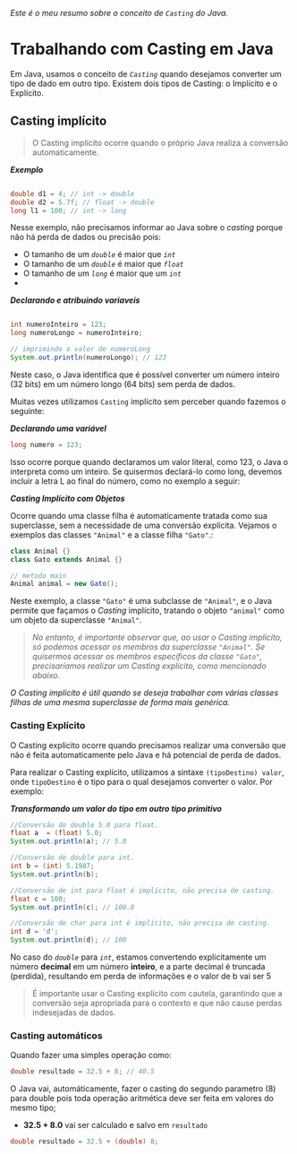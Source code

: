 _Este é o meu resumo sobre o conceito de `Casting` do Java._

# Trabalhando com Casting em Java

Em Java, usamos o conceito de _`Casting`_ quando desejamos converter um tipo de dado em outro tipo. Existem dois tipos de Casting: o Implícito e o Explícito.

## Casting implícito

> O Casting implícito ocorre quando o próprio Java realiza a conversão automaticamente.


**_Exemplo_**
```java

double d1 = 4; // int -> double
double d2 = 5.7f; // float -> double
long l1 = 100; // int -> long

```

Nesse exemplo, não precisamos informar ao Java sobre o _casting_ porque não há perda de dados ou precisão pois:
* O tamanho de um _`double`_ é maior que _`int`_
* O tamanho de um _`double`_ é maior que _`float`_
* O tamanho de um _`long`_ é maior que um _`int`_
* 

**_Declarando e atribuindo variaveis_**
```java

int numeroInteiro = 123;
long numeroLongo = numeroInteiro;

// imprimindo o valor de numeroLong
System.out.println(numeroLongo); // 123

```


Neste caso, o Java identifica que é possível converter um número inteiro (32 bits) em um número longo (64 bits) sem perda de dados.

Muitas vezes utilizamos `Casting` implícito sem perceber quando fazemos o seguinte:

**_Declarando uma variável_**
```java
long numero = 123;
```

Isso ocorre porque quando declaramos um valor literal, como 123, o Java o interpreta como um inteiro. Se quisermos declará-lo como long, devemos incluir a letra L ao final do número, como no exemplo a seguir:

**_Casting Implícito com Objetos_**

Ocorre quando uma classe filha é automaticamente tratada como sua superclasse, sem a necessidade de uma conversão explícita. Vejamos o exemplos das classes `"Animal"` e a classe filha `"Gato"`.:

```java
class Animal {}
class Gato extends Animal {}

// metodo main
Animal animal = new Gato();
```

Neste exemplo, a classe `"Gato"` é uma subclasse de `"Animal"`, e o Java permite que façamos o _Casting_ implícito, tratando o objeto `"animal"` como um objeto da superclasse `"Animal"`.

> _No entanto, é importante observar que, ao usar o Casting implícito, só podemos acessar os membros da superclasse `"Animal"`. Se quisermos acessar os membros específicos da classe `"Gato"`, precisaríamos realizar um Casting explícito, como mencionado abaixo._

_O Casting implícito é útil quando se deseja trabalhar com várias classes filhas de uma mesma superclasse de forma mais genérica._

### Casting Explícito

O Casting explícito ocorre quando precisamos realizar uma conversão que não é feita automaticamente pelo Java e há potencial de perda de dados.

Para realizar o Casting explícito, utilizamos a sintaxe `(tipoDestino) valor`, onde `tipoDestino` é o tipo para o qual desejamos converter o valor. Por exemplo:

**_Transformando um valor do tipo em outro tipo primitivo_**
```java
//Conversão do double 5.0 para float.
float a  = (float) 5.0;
System.out.println(a); // 5.0

//Conversão de double para int.
int b = (int) 5.1987;
System.out.println(b);

//Conversão de int para float é implícito, não precisa de casting.
float c = 100;
System.out.println(c); // 100.0

//Conversão de char para int é implícito, não precisa de casting.
int d = 'd';
System.out.println(d); // 100
```

No caso do _`double`_ para _`int`_, estamos convertendo explicitamente um número **decimal** em um número **inteiro**, e a parte decimal é truncada (perdida), resultando em perda de informações e o valor de b vai ser 5

> É importante usar o Casting explícito com cautela, garantindo que a conversão seja apropriada para o contexto e que não cause perdas indesejadas de dados.

### Casting automáticos

Quando fazer uma simples operação como:

```java
double resultado = 32.5 + 8; // 40.5
```

O Java vai, automáticamente, fazer o casting do segundo parametro (8) para double pois toda operação aritmética deve ser feita em valores do mesmo tipo;

* **32.5 + 8.0** vai ser calculado e salvo em `resultado`

```java
double resultado = 32.5 + (double) 8;
```

